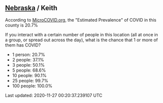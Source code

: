 
## [Nebraska](/united-states/nebraska) / Keith

According to [MicroCOVID.org](http://microcovid.org),
the "Estimated Prevalence" of COVID in this county is 20.7%

If you interact with a certain number of people in this location
(all at once in a group, or spread out across the day), what is the chance that
1 or more of them has COVID?

- 1 person: 20.7%
- 2 people: 37.1%
- 3 people: 50.1%
- 5 people: 68.6%
- 10 people: 90.1%
- 25 people: 99.7%
- 100 people: 100.0%

Last updated: 2020-11-27 00:20:37.239107 UTC
